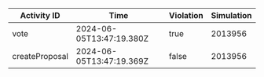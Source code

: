 | Activity ID | Time | Violation | Simulation |
| --- | --- | --- | --- |
| vote | 2024-06-05T13:47:19.380Z | true | 2013956 |
| createProposal | 2024-06-05T13:47:19.369Z | false | 2013956 |